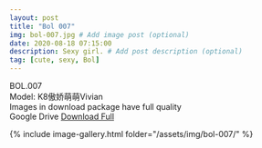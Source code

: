 ```yaml
---
layout: post
title: "Bol 007"
img: bol-007.jpg # Add image post (optional)
date: 2020-08-18 07:15:00
description: Sexy girl. # Add post description (optional)
tag: [cute, sexy, Bol]
---
```

BOL.007  
Model: K8傲娇萌萌Vivian                                                                  
Images in download package have full quality                    
Google Drive [Download Full](http://gestyy.com/ewNCtE)

{% include image-gallery.html folder="/assets/img/bol-007/" %}
